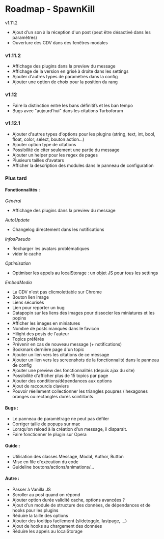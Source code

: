 Roadmap - SpawnKill
=====================

v1.11.2
- Ajout d'un son à la réception d'un post (peut être désactivé dans les paramètres)
- Ouverture des CDV dans des fenêtres modales

### v1.11.2
- Affichage des plugins dans la preview du message
- Affichage de la version en grisé à droite dans les settings
- Ajouter d'autres types de paramètres dans la config
- Ajouter une option de choix pour la position du rang

### v1.12
- Faire la distinction entre les bans définitifs et les ban tempo
- Bugs avec "aujourd'hui" dans les citations Turboforum

### v1.12.1
- Ajouter d'autres types d'options pour les plugins (string, text, int, bool, float, color, select, bouton action...)
- Ajouter option type de citations
- Possibilité de citer seulement une partie du message
- Ajouter un helper pour les regex de pages
- Plusieurs tailles d'avatars
- Afficher la description des modules dans le panneau de configuration

### Plus tard
#### Fonctionnalités :
*Général*
- Affichage des plugins dans la preview du message

*AutoUpdate*
- Changelog directement dans les notifications

*InfosPseudo*
- Recharger les avatars problèmatiques
- vider le cache

*Optimisation*
- Optimiser les appels au localStorage : un objet JS pour tous les settings

*EmbedMedia*
- La CDV n'est pas clicmolettable sur Chrome
- Bouton lien image
- Liens sécurisés
- Lien pour reporter un bug
- Datapopin sur les liens des images pour dissocier les miniatures et les popins
- Afficher les images en miniatures
- Nombre de posts manqués dans le favicon
- Hilight des posts de l'auteur
- Topics préférés
- Prévenir en cas de nouveau message (+ notifications)
- Bookmark dernière page d'un topic
- Ajouter un lien vers les citations de ce message
- Ajouter un lien vers les screenshots de la fonctionnalité dans le panneau de config
- Ajouter une preview des fonctionnalités (depuis ajax du site)
- Possibilité d'afficher plus de 15 topics par page
- Ajouter des conditions/dépendances aux options
- Ajout de raccourcis claviers
- Pouvoir réellement collectionner les triangles poupres / hexagones oranges ou rectangles dorés scintillants

#### Bugs :
- Le panneau de paramètrage ne peut pas défiler
- Corriger taille de popups sur mac
- Lorsqu'on reload à la création d'un message, il disparait.
- Faire fonctionner le plugin sur Opera

#### Guide :
- Utilisation des classes Message, Modal, Author, Button
- Mise en file d'exécution du code
- Guideline boutons/actions/animations/...

#### Autre :
- Passer à Vanilla JS
- Scroller au post quand on répond
- Ajouter option durée validité cache, options avancées ?
- Ajout d'un module de structure des données, de dépendances et de hooks pour les plugins
- Réduire la taille des options
- Ajouter des tooltips facilement (slidetoggle, lastpage, ...)
- Ajout de hooks au chargement des données
- Réduire les appels au localStorage
